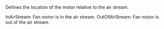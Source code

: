 Defines the location of the motor relative to the air stream.

InAirStream: Fan motor is in the air stream.
OutOfAirStream: Fan motor is out of the air stream.
